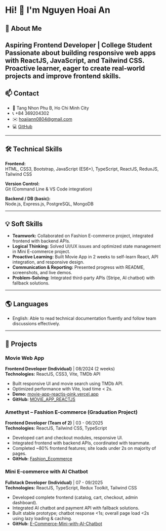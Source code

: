 # Hi! 👋 I'm Nguyen Hoai An

## 🌱 About Me

Aspiring Frontend Developer | College Student  
Passionate about building responsive web apps with ReactJS, JavaScript, and Tailwind CSS.  
Proactive learner, eager to create real-world projects and improve frontend skills.
---

## 📫 Contact
- 📍 Tang Nhon Phu B, Ho Chi Minh City
- 📞 +84 369204302
- ✉️ [hoaiiann0804@gmail.com](mailto:hoaiiann0804@gmail.com)
- 💻 [GitHub](https://github.com/hoaiiann0804)

---

## 🛠️ Technical Skills

**Frontend:**  
HTML, CSS3, Bootstrap, JavaScript (ES6+), TypeScript, ReactJS, ReduxJS, Tailwind CSS  

**Version Control:**  
Git (Command Line & VS Code integration)  

**Backend / DB (basic):**  
Node.js, Express.js, PostgreSQL, MongoDB  

---

## 💡 Soft Skills
- **Teamwork:** Collaborated on Fashion E-commerce project, integrated frontend with backend APIs.  
- **Logical Thinking:** Solved UI/UX issues and optimized state management in Mini E-commerce project.  
- **Proactive Learning:** Built Movie App in 2 weeks to self-learn React, API integration, and responsive design.  
- **Communication & Reporting:** Presented progress with README, screenshots, and live demos.  
- **Problem-Solving:** Integrated third-party APIs (Stripe, AI chatbot) with fallback solutions.

---

## 🌎 Languages
- English: Able to read technical documentation fluently and follow team discussions effectively.

---

## 📂 Projects

### Movie Web App
**Frontend Developer (Individual)** | 08/2024 (2 weeks)  
**Technologies:** ReactJS, CSS3, Vite, TMDb API  
- Built responsive UI and movie search using TMDb API.  
- Optimized performance with Vite, load time < 2s.  
- **Demo:** [movie-app-reactjs-pink.vercel.app](https://movie-app-reactjs-pink.vercel.app)  
- **GitHub:** [MOVIE_APP_REACTJS](https://github.com/hoaiiann0804/MOVIE_APP_REACTJS)

### Amethyst – Fashion E-commerce (Graduation Project)
**Frontend Developer (Team of 2)** | 03 - 06/2025  
**Technologies:** ReactJS, Tailwind CSS, TypeScript  
- Developed cart and checkout modules, responsive UI.  
- Integrated frontend with backend APIs, coordinated with teammate.  
- Completed ~80% frontend features; site loads under 2s on majority of pages.  
- **GitHub:** [Fashion_Ecommerce](https://github.com/hoaiiann0804/Fashion_Ecommerce)

### Mini E-commerce with AI Chatbot
**Fullstack Developer (Individual)** | 07 - 09/2025  
**Technologies:** ReactJS, TypeScript, Redux Toolkit, Tailwind CSS  
- Developed complete frontend (catalog, cart, checkout, admin dashboard).  
- Integrated AI chatbot and payment API with fallback solutions.  
- Built stable prototype; chatbot response <1s; overall page load <2s using lazy loading & caching.  
- **GitHub:** [E-Commerce-Mini-with-AI-Chatbot](https://github.com/hoaiiann0804/E-Commerce-Mini-with-AI-Chatbot)
